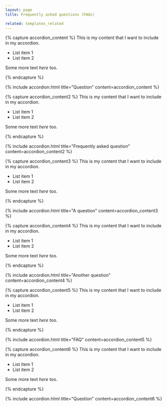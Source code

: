 ```yaml
---
layout: page
title: Frequently asked questions (FAQs)

related: templates_related
---
```


{% capture accordion_content %}
This is my content that I want to include in my accordion.

- List item 1
- List item 2

Some more text _here_ too.

{% endcapture %}

{% include accordion.html title="Question" content=accordion_content %}



{% capture accordion_content2 %}
This is my content that I want to include in my accordion.

- List item 1
- List item 2

Some more text _here_ too.

{% endcapture %}

{% include accordion.html title="Frequently asked question" content=accordion_content2 %}

{% capture accordion_content3 %}
This is my content that I want to include in my accordion.

- List item 1
- List item 2

Some more text _here_ too.

{% endcapture %}

{% include accordion.html title="A question" content=accordion_content3 %}

{% capture accordion_content4 %}
This is my content that I want to include in my accordion.

- List item 1
- List item 2

Some more text _here_ too.

{% endcapture %}

{% include accordion.html title="Another question" content=accordion_content4 %}


{% capture accordion_content5 %}
This is my content that I want to include in my accordion.

- List item 1
- List item 2

Some more text _here_ too.

{% endcapture %}

{% include accordion.html title="FAQ" content=accordion_content5 %}


{% capture accordion_content6 %}
This is my content that I want to include in my accordion.

- List item 1
- List item 2

Some more text _here_ too.

{% endcapture %}

{% include accordion.html title="Question" content=accordion_content6 %}
